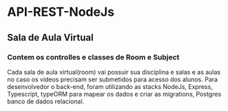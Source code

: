 # API-REST-NodeJs

## Sala de Aula Virtual

### Contem os controlles e classes de Room e Subject

Cada sala de aula virtual(room) vai possuir sua disciplina e salas e as aulas no caso os videos precisam ser submetidos para acesso dos alunos. Para desenvolvedor o back-end, foram utilizando as stacks NodeJs, Express, Typescript, typeORM para mapear os dados e criar as migrations, Postgres banco de dados relacional.
